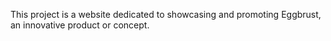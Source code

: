 This project is a website dedicated to showcasing and promoting Eggbrust, an innovative product or concept.
